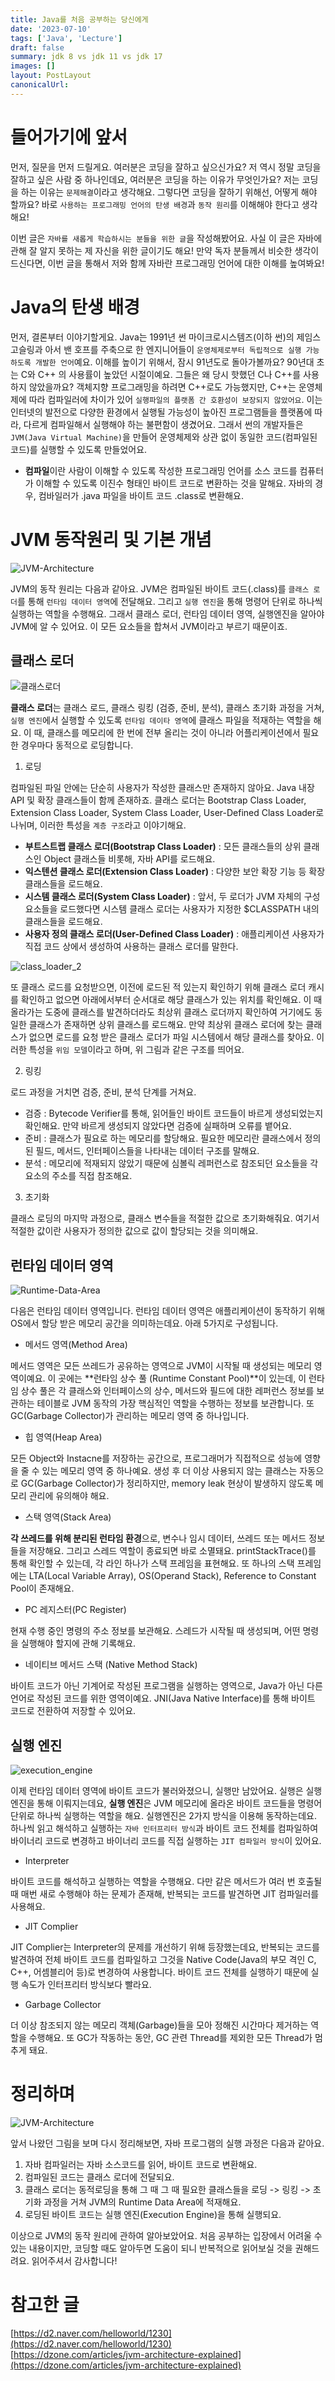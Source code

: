 ```yaml
---
title: Java를 처음 공부하는 당신에게
date: '2023-07-10'
tags: ['Java', 'Lecture']
draft: false
summary: jdk 8 vs jdk 11 vs jdk 17
images: []
layout: PostLayout
canonicalUrl:
---
```


# 들어가기에 앞서

먼저, 질문을 먼저 드릴게요. 여러분은 코딩을 잘하고 싶으신가요? 저 역시 정말 코딩을 잘하고 싶은 사람 중 하나인데요, 여러분은 코딩을 하는 이유가 무엇인가요? 저는 코딩을 하는 이유는 `문제해결`이라고 생각해요. 그렇다면 코딩을 잘하기 위해선, 어떻게 해야 할까요? 바로 `사용하는 프로그래밍 언어의 탄생 배경`과 `동작 원리`를 이해해야 한다고 생각해요!

이번 글은 `자바를 새롭게 학습하시는 분들을 위한 글`을 작성해봤어요. 사실 이 글은 자바에 관해 잘 알지 못하는 제 자신을 위한 글이기도 해요! 만약 독자 분들께서 비슷한 생각이 드신다면, 이번 글을 통해서 저와 함께 자바란 프로그래밍 언어에 대한 이해를 높여봐요!

# Java의 탄생 배경

먼저, 결론부터 이야기할게요. Java는 1991년 썬 마이크로시스템즈(이하 썬)의 제임스 고슬링과 아서 밴 호프를 주축으로 한 엔지니어들이 `운영체제로부터 독립적으로 실행 가능하도록 개발한 언어`예요. 이해를 높이기 위해서, 잠시 91년도로 돌아가볼까요? 90년대 초는 C와 C++ 의 사용률이 높았던 시절이예요. 그들은 왜 당시 핫했던 C나 C++를 사용하지 않았을까요? 객체지향 프로그래밍을 하려면 C++로도 가능했지만, C++는 운영체제에 따라 컴파일러에 차이가 있어 `실행파일의 플랫폼 간 호환성이 보장되지 않았어요`. 이는 인터넷의 발전으로 다양한 환경에서 실행될 가능성이 높아진 프로그램들을 플랫폼에 따라, 다르게 컴파일해서 실행해야 하는 불편함이 생겼어요. 그래서 썬의 개발자들은 `JVM(Java Virtual Machine)`을 만들어 운영체제와 상관 없이 동일한 코드(컴파일된 코드)를 실행할 수 있도록 만들었어요.

- **컴파일**이란 사람이 이해할 수 있도록 작성한 프로그래밍 언어를 소스 코드를 컴퓨터가 이해할 수 있도록 이진수 형태인 바이트 코드로 변환하는 것을 말해요. 자바의 경우, 컴바일러가 .java 파일을 바이트 코드 .class로 변환해요.

# JVM 동작원리 및 기본 개념

![JVM-Architecture](/static/images/java/step-0/JVM-Architecture.png)

JVM의 동작 원리는 다음과 같아요. JVM은 컴파일된 바이트 코드(.class)를 `클래스 로더`를 통해 `런타임 데이터 영역`에 전달해요. 그리고 `실행 엔진`을 통해 명령어 단위로 하나씩 실행하는 역할을 수행해요. 그래서 클래스 로더, 런타임 데이터 영역, 실행엔진을 알아야 JVM에 알 수 있어요. 이 모든 요소들을 합쳐서 JVM이라고 부르기 때문이죠.

## **클래스 로더**

![클래스로더](/static/images/java/step-0/class_loader.png)

**클래스 로더**는 클래스 로드, 클래스 링킹 (검증, 준비, 분석), 클래스 초기화 과정을 거쳐, `실행 엔진`에서 실행할 수 있도록 `런타임 데이타 영역`에 클래스 파일을 적재하는 역할을 해요. 이 때, 클래스를 메모리에 한 번에 전부 올리는 것이 아니라 어플리케이션에서 필요한 경우마다 동적으로 로딩합니다.

1. 로딩

컴파일된 파일 안에는 단순히 사용자가 작성한 클래스만 존재하지 않아요. Java 내장 API 및 확장 클래스들이 함께 존재하죠. 클래스 로더는 Bootstrap Class Loader, Extension Class Loader, System Class Loader, User-Defined Class Loader로 나뉘며, 이러한 특성을 `계층 구조`라고 이야기해요.

- **부트스트랩 클래스 로더(Bootstrap Class Loader)** : 모든 클래스들의 상위 클래스인 Object 클래스들 비롯해, 자바 API를 로드해요.
- **익스텐션 클래스 로더(Extension Class Loader)** : 다양한 보안 확장 기능 등 확장 클래스들을 로드해요.
- **시스템 클래스 로더(System Class Loader)** : 앞서, 두 로더가 JVM 자체의 구성요소들을 로드했다면 시스템 클래스 로더는 사용자가 지정한 $CLASSPATH 내의 클래스들을 로드해요.
- **사용자 정의 클래스 로더(User-Defined Class Loader)** : 애플리케이션 사용자가 직접 코드 상에서 생성하여 사용하는 클래스 로더를 말한다.

![class_loader_2](/static/images/java/step-0/class_loader_2.png)

또 클래스 로드를 요청받으면, 이전에 로드된 적 있는지 확인하기 위해 클래스 로더 캐시를 확인하고 없으면 아래에서부터 순서대로 해당 클래스가 있는 위치를 확인해요. 이 때 올라가는 도중에 클래스를 발견하더라도 최상위 클래스 로더까지 확인하여 거기에도 동일한 클래스가 존재하면 상위 클래스를 로드해요. 만약 최상위 클래스 로더에 찾는 클래스가 없으면 로드를 요청 받은 클래스 로더가 파일 시스템에서 해당 클래스를 찾아요. 이러한 특성을 `위임 모델`이라고 하며, 위 그림과 같은 구조를 띄어요.

2. 링킹

로드 과정을 거치면 검증, 준비, 분석 단계를 거쳐요.

- 검증 : Bytecode Verifier를 통해, 읽어들인 바이트 코드들이 바르게 생성되었는지 확인해요. 만약 바르게 생성되지 않았다면 검증에 실패하며 오류를 뱉어요.
- 준비 : 클래스가 필요로 하는 메모리를 할당해요. 필요한 메모리란 클래스에서 정의된 필드, 메서드, 인터페이스들을 나타내는 데이터 구조를 말해요.
- 분석 : 메모리에 적재되지 않았기 때문에 심볼릭 레퍼런스로 참조되던 요소들을 각 요소의 주소를 직접 참조해요.

3. 초기화

클래스 로딩의 마지막 과정으로, 클래스 변수들을 적절한 값으로 초기화해줘요. 여기서 적절한 값이란 사용자가 정의한 값으로 값이 할당되는 것을 의미해요.

## 런타임 데이터 영역

![Runtime-Data-Area](/static/images/java/step-0/Runtime-Data-Area.png)

다음은 런타임 데이터 영역입니다. 런타임 데이터 영역은 애플리케이션이 동작하기 위해 OS에서 할당 받은 메모리 공간을 의미하는데요. 아래 5가지로 구성됩니다.

- 메서드 영역(Method Area)

메서드 영역은 모든 쓰레드가 공유하는 영역으로 JVM이 시작될 때 생성되는 메모리 영역이예요. 이 곳에는 **런타임 상수 풀 (Runtime Constant Pool)**이 있는데, 이 런타임 상수 풀은 각 클래스와 인터페이스의 상수, 메서드와 필드에 대한 레퍼런스 정보를 보관하는 테이블로 JVM 동작의 가장 핵심적인 역할을 수행하는 정보를 보관합니다. 또 GC(Garbage Collector)가 관리하는 메모리 영역 중 하나입니다.

- 힙 영역(Heap Area)

모든 Object와 Instacne를 저장하는 공간으로, 프로그래머가 직접적으로 성능에 영향을 줄 수 있는 메모리 영역 중 하나예요. 생성 후 더 이상 사용되지 않는 클래스는 자동으로 GC(Garbage Collector)가 정리하지만, memory leak 현상이 발생하지 않도록 메모리 관리에 유의해야 해요.

- 스택 영역(Stack Area)

**각 쓰레드를 위해 분리된 런타임 환경**으로, 변수나 임시 데이터, 쓰레드 또는 메서드 정보들을 저장해요. 그리고 스레드 역할이 종료되면 바로 소멸돼요. printStackTrace()를 통해 확인할 수 있는데, 각 라인 하나가 스택 프레임을 표현해요. 또 하나의 스택 프레임에는 LTA(Local Variable Array), OS(Operand Stack), Reference to Constant Pool이 존재해요.

- PC 레지스터(PC Register)

현재 수행 중인 명령의 주소 정보를 보관해요. 스레드가 시작될 때 생성되며, 어떤 명령을 실행해야 할지에 관해 기록해요.

- 네이티브 메서드 스택 (Native Method Stack)

바이트 코드가 아닌 기계어로 작성된 프로그램을 실행하는 영역으로, Java가 아닌 다른 언어로 작성된 코드를 위한 영역이예요. JNI(Java Native Interface)를 통해 바이트 코드로 전환하여 저장할 수 있어요.

## 실행 엔진

![execution_engine](/static/images/java/step-0/execution_engine.png)

이제 런타임 데이터 영역에 바이트 코드가 불러와졌으니, 실행만 남았어요. 실행은 실행 엔진을 통해 이뤄지는데요, **실행 엔진**은 JVM 메모리에 올라온 바이트 코드들을 명령어 단위로 하나씩 실행하는 역할을 해요. 실행엔진은 2가지 방식을 이용해 동작하는데요. 하나씩 읽고 해석하고 실행하는 `자바 인터프리터 방식`과 바이트 코드 전체를 컴파일하여 바이너리 코드로 변경하고 바이너리 코드를 직접 실행하는 `JIT 컴파일러 방식`이 있어요.

- Interpreter

바이트 코드를 해석하고 실행하는 역할을 수행해요. 다만 같은 메서드가 여러 번 호출될 때 매번 새로 수행해야 하는 문제가 존재해, 반복되는 코드를 발견하면 JIT 컴파일러를 사용해요.

- JIT Complier

JIT Complier는 Interpreter의 문제를 개선하기 위해 등장했는데요, 반복되는 코드를 발견하여 전체 바이트 코드를 컴파일하고 그것을 Native Code(Java의 부모 격인 C, C++, 어셈블리어 등)로 변경하여 사용합니다. 바이트 코드 전체를 실행하기 때문에 실행 속도가 인터프리터 방식보다 빨라요.

- Garbage Collector

더 이상 참조되지 않는 메모리 객체(Garbage)들을 모아 정해진 시간마다 제거하는 역할을 수행해요. 또 GC가 작동하는 동안, GC 관련 Thread를 제외한 모든 Thread가 멈추게 돼요.

# 정리하며

![JVM-Architecture](/static/images/java/step-0/JVM-Architecture.png)

앞서 나왔던 그림을 보며 다시 정리해보면, 자바 프로그램의 실행 과정은 다음과 같아요.

1. 자바 컴파일러는 자바 소스코드를 읽어, 바이트 코드로 변환해요.
2. 컴파일된 코드는 클래스 로더에 전달되요.
3. 클래스 로더는 동적로딩을 통해 그 때 그 때 필요한 클래스들을 로딩 -> 링킹 -> 초기화 과정을 거쳐 JVM의 Runtime Data Area에 적재해요.
4. 로딩된 바이트 코드는 실행 엔진(Execution Engine)을 통해 실행되요.

이상으로 JVM의 동작 원리에 관하여 알아보았어요. 처음 공부하는 입장에서 어려울 수 있는 내용이지만, 코딩할 때도 알아두면 도움이 되니 반복적으로 읽어보실 것을 권해드려요. 읽어주셔서 감사합니다!

# 참고한 글

[https://d2.naver.com/helloworld/1230](https://d2.naver.com/helloworld/1230) <br />
[https://dzone.com/articles/jvm-architecture-explained](https://dzone.com/articles/jvm-architecture-explained)
